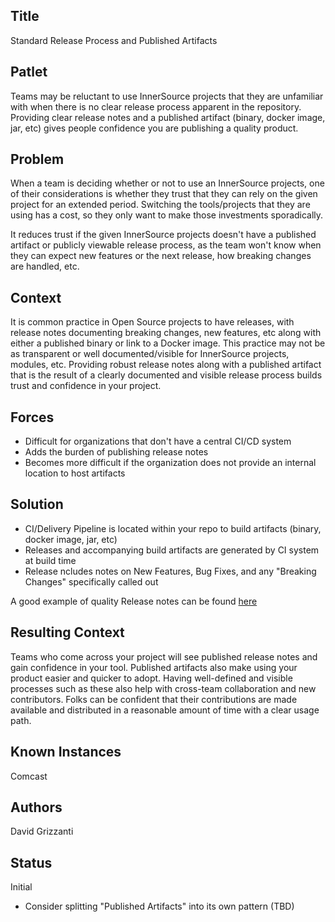 ## Title

Standard Release Process and Published Artifacts

## Patlet

Teams may be reluctant to use InnerSource projects that they are unfamiliar with when there is no clear release process apparent in the repository.
Providing clear release notes and a published artifact (binary, docker image, jar, etc) gives people confidence you are publishing a quality product.

## Problem

When a team is deciding whether or not to use an InnerSource projects, one of their considerations is whether they trust that they can rely on the given project for an extended period. Switching the tools/projects that they are using has a cost, so they only want to make those investments sporadically.

It reduces trust if the given InnerSource projects doesn't have a published artifact or publicly viewable release process, as the team won't know when they can expect new features or the next release, how breaking changes are handled, etc.

## Context

It is common practice in Open Source projects to have releases, with release notes documenting breaking changes,
new features, etc along with either a published binary or link to a Docker image. This practice may not be as
transparent or well documented/visible for InnerSource projects, modules, etc. Providing robust release notes
along with a published artifact that is the result of a clearly documented and visible release process builds trust and confidence in your project.

## Forces

- Difficult for organizations that don't have a central CI/CD system
- Adds the burden of publishing release notes
- Becomes more difficult if the organization does not provide an internal location to host artifacts

## Solution

- CI/Delivery Pipeline is located within your repo to build artifacts (binary, docker image, jar, etc)
- Releases and accompanying build artifacts are generated by CI system at build time
- Release ncludes notes on New Features, Bug Fixes, and any "Breaking Changes" specifically called out

A good example of quality Release notes can be found [here](https://github.com/jaegertracing/jaeger/releases)

## Resulting Context

Teams who come across your project will see published release notes and gain confidence in your tool. Published artifacts also make using your product easier and quicker to adopt. Having well-defined and visible processes such as these also help with cross-team collaboration and new contributors. Folks can be confident that their contributions are made available and distributed in a reasonable amount of time with a clear usage path.

## Known Instances

Comcast

## Authors

David Grizzanti

## Status

Initial

* Consider splitting "Published Artifacts" into its own pattern (TBD)
